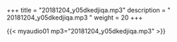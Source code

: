 +++
title = "20181204_y05dkedjiqa.mp3"
description = " 20181204_y05dkedjiqa.mp3 "
weight = 20
+++

{{< myaudio01 mp3="20181204_y05dkedjiqa.mp3" >}}

